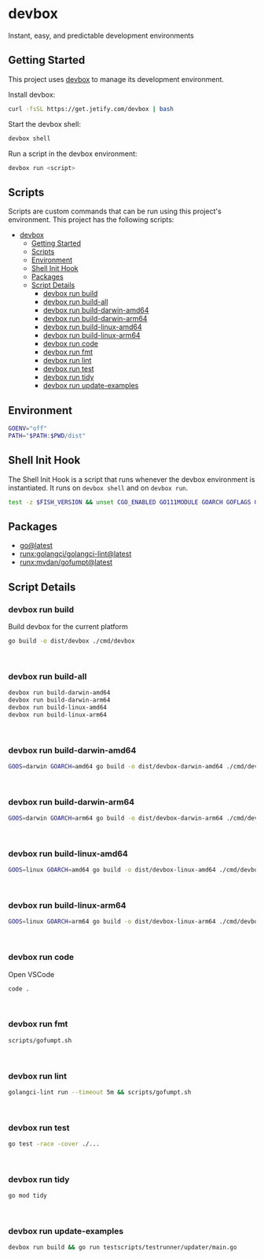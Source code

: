 <!-- gen-readme start - generated by https://github.com/jetify-com/devbox/ -->
# devbox

Instant, easy, and predictable development environments

## Getting Started
This project uses [devbox](https://github.com/jetify-com/devbox) to manage its development environment.

Install devbox:
```sh
curl -fsSL https://get.jetify.com/devbox | bash
```

Start the devbox shell:
```sh 
devbox shell
```

Run a script in the devbox environment:
```sh
devbox run <script>
```
## Scripts
Scripts are custom commands that can be run using this project's environment. This project has the following scripts:

- [devbox](#devbox)
  - [Getting Started](#getting-started)
  - [Scripts](#scripts)
  - [Environment](#environment)
  - [Shell Init Hook](#shell-init-hook)
  - [Packages](#packages)
  - [Script Details](#script-details)
    - [devbox run build](#devbox-run-build)
    - [devbox run build-all](#devbox-run-build-all)
    - [devbox run build-darwin-amd64](#devbox-run-build-darwin-amd64)
    - [devbox run build-darwin-arm64](#devbox-run-build-darwin-arm64)
    - [devbox run build-linux-amd64](#devbox-run-build-linux-amd64)
    - [devbox run build-linux-arm64](#devbox-run-build-linux-arm64)
    - [devbox run code](#devbox-run-code)
    - [devbox run fmt](#devbox-run-fmt)
    - [devbox run lint](#devbox-run-lint)
    - [devbox run test](#devbox-run-test)
    - [devbox run tidy](#devbox-run-tidy)
    - [devbox run update-examples](#devbox-run-update-examples)

## Environment

```sh
GOENV="off"
PATH="$PATH:$PWD/dist"
```

## Shell Init Hook
The Shell Init Hook is a script that runs whenever the devbox environment is instantiated. It runs 
on `devbox shell` and on `devbox run`.
```sh
test -z $FISH_VERSION && unset CGO_ENABLED GO111MODULE GOARCH GOFLAGS GOMOD GOOS GOROOT GOTOOLCHAIN GOWORK
```

## Packages

* [go@latest](https://www.nixhub.io/packages/go)
* [runx:golangci/golangci-lint@latest](https://www.github.com/golangci/golangci-lint)
* [runx:mvdan/gofumpt@latest](https://www.github.com/mvdan/gofumpt)

## Script Details

### devbox run build
Build devbox for the current platform
```sh
go build -o dist/devbox ./cmd/devbox
```
&ensp;

### devbox run build-all
```sh
devbox run build-darwin-amd64
devbox run build-darwin-arm64
devbox run build-linux-amd64
devbox run build-linux-arm64
```
&ensp;

### devbox run build-darwin-amd64
```sh
GOOS=darwin GOARCH=amd64 go build -o dist/devbox-darwin-amd64 ./cmd/devbox
```
&ensp;

### devbox run build-darwin-arm64
```sh
GOOS=darwin GOARCH=arm64 go build -o dist/devbox-darwin-arm64 ./cmd/devbox
```
&ensp;

### devbox run build-linux-amd64
```sh
GOOS=linux GOARCH=amd64 go build -o dist/devbox-linux-amd64 ./cmd/devbox
```
&ensp;

### devbox run build-linux-arm64
```sh
GOOS=linux GOARCH=arm64 go build -o dist/devbox-linux-arm64 ./cmd/devbox
```
&ensp;

### devbox run code
Open VSCode
```sh
code .
```
&ensp;

### devbox run fmt
```sh
scripts/gofumpt.sh
```
&ensp;

### devbox run lint
```sh
golangci-lint run --timeout 5m && scripts/gofumpt.sh
```
&ensp;

### devbox run test
```sh
go test -race -cover ./...
```
&ensp;

### devbox run tidy
```sh
go mod tidy
```
&ensp;

### devbox run update-examples
```sh
devbox run build && go run testscripts/testrunner/updater/main.go
```
&ensp;



<!-- gen-readme end -->
